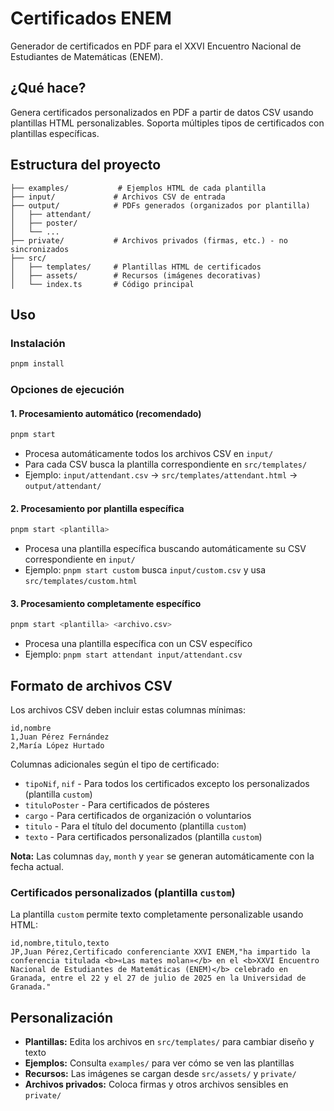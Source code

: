 # Certificados ENEM

Generador de certificados en PDF para el XXVI Encuentro Nacional de Estudiantes de Matemáticas (ENEM).

## ¿Qué hace?

Genera certificados personalizados en PDF a partir de datos CSV usando plantillas HTML personalizables. Soporta múltiples tipos de certificados con plantillas específicas.

## Estructura del proyecto

```
├── examples/           # Ejemplos HTML de cada plantilla
├── input/             # Archivos CSV de entrada
├── output/            # PDFs generados (organizados por plantilla)
│   ├── attendant/
│   ├── poster/
│   └── ...
├── private/           # Archivos privados (firmas, etc.) - no sincronizados
├── src/
│   ├── templates/     # Plantillas HTML de certificados
│   ├── assets/        # Recursos (imágenes decorativas)
│   └── index.ts       # Código principal
```

## Uso

### Instalación

```sh
pnpm install
```

### Opciones de ejecución

#### 1. Procesamiento automático (recomendado)

```sh
pnpm start
```

- Procesa automáticamente todos los archivos CSV en `input/`
- Para cada CSV busca la plantilla correspondiente en `src/templates/`
- Ejemplo: `input/attendant.csv` → `src/templates/attendant.html` → `output/attendant/`

#### 2. Procesamiento por plantilla específica

```sh
pnpm start <plantilla>
```

- Procesa una plantilla específica buscando automáticamente su CSV correspondiente en `input/`
- Ejemplo: `pnpm start custom` busca `input/custom.csv` y usa `src/templates/custom.html`

#### 3. Procesamiento completamente específico

```sh
pnpm start <plantilla> <archivo.csv>
```

- Procesa una plantilla específica con un CSV específico
- Ejemplo: `pnpm start attendant input/attendant.csv`

## Formato de archivos CSV

Los archivos CSV deben incluir estas columnas mínimas:

```csv
id,nombre
1,Juan Pérez Fernández
2,María López Hurtado
```

Columnas adicionales según el tipo de certificado:

- `tipoNif`, `nif` - Para todos los certificados excepto los personalizados (plantilla `custom`)
- `tituloPoster` - Para certificados de pósteres
- `cargo` - Para certificados de organización o voluntarios
- `titulo` - Para el título del documento (plantilla `custom`)
- `texto` - Para certificados personalizados (plantilla `custom`)

**Nota:** Las columnas `day`, `month` y `year` se generan automáticamente con la fecha actual.

### Certificados personalizados (plantilla `custom`)

La plantilla `custom` permite texto completamente personalizable usando HTML:

```csv
id,nombre,titulo,texto
JP,Juan Pérez,Certificado conferenciante XXVI ENEM,"ha impartido la conferencia titulada <b>«Las mates molan»</b> en el <b>XXVI Encuentro Nacional de Estudiantes de Matemáticas (ENEM)</b> celebrado en Granada, entre el 22 y el 27 de julio de 2025 en la Universidad de Granada."
```

## Personalización

- **Plantillas:** Edita los archivos en `src/templates/` para cambiar diseño y texto
- **Ejemplos:** Consulta `examples/` para ver cómo se ven las plantillas
- **Recursos:** Las imágenes se cargan desde `src/assets/` y `private/`
- **Archivos privados:** Coloca firmas y otros archivos sensibles en `private/`
